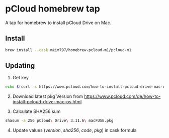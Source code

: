 # pCloud homebrew tap

A tap for homebrew to install pCloud Drive on Mac.

## Install

```bash
brew install --cask mkim797/homebrew-pcloud-m1/pcloud-m1
```

## Updating

1. Get key

```bash
echo $(curl -s https://www.pcloud.com/how-to-install-pcloud-drive-mac-os-m1.html\?download\=macm1 | grep "'Mac M1':" | sed "s/[ ,:']*//g;s/MacM1//g" | tr -d '\t')
```

2. Download latest pkg Version from https://www.pcloud.com/de/how-to-install-pcloud-drive-mac-os.html

3. Calculate SHA256 sum

```bash
shasum -a 256 pCloud\ Drive\ 3.11.6\ macFUSE.pkg
```

4. Update values (*version*, *sha256*, *code*, *pkg*) in cask formula

